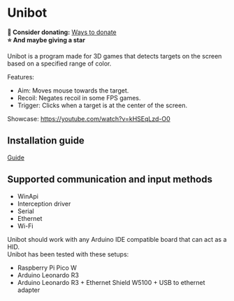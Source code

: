 # Unibot

**🎁 Consider donating:** [Ways to donate](https://github.com/vike256#donations)  
**⭐ And maybe giving a star**

Unibot is a program made for 3D games that detects targets on the screen based on a specified range of color.  
  
Features:
- Aim: Moves mouse towards the target.  
- Recoil: Negates recoil in some FPS games.  
- Trigger: Clicks when a target is at the center of the screen.  
  
Showcase: https://youtube.com/watch?v=kHSEqLzd-O0  

## Installation guide
[Guide](https://github.com/vike256/Unibot/wiki/Guide)

## Supported communication and input methods
- WinApi
- Interception driver
- Serial
- Ethernet
- Wi-Fi

Unibot should work with any Arduino IDE compatible board that can act as a HID.  
Unibot has been tested with these setups:  
- Raspberry Pi Pico W
- Arduino Leonardo R3
- Arduino Leonardo R3 + Ethernet Shield W5100 + USB to ethernet adapter
